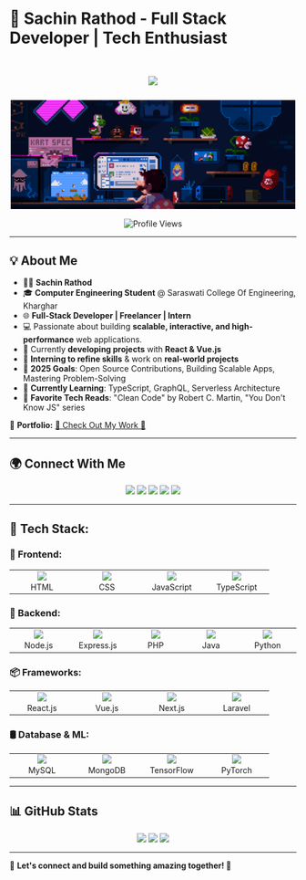 # 🚀 Sachin Rathod - Full Stack Developer | Tech Enthusiast

<h1 align="center">
    <img src="https://readme-typing-svg.herokuapp.com/?font=Righteous&size=35&center=true&vCenter=true&width=600&height=70&color=F4FF35&duration=4000&lines=Hi+There!+👋;I'm+Sachin+Rathod;Passionate+Software+Developer!;Full+Stack+Developer!;Tech+Blogger!;Open+Source+Contributor!" />
</h1>

<p align="center">
    <a href="https://github.com/FNICKE" target="_blank">
        <img src="https://github.com/swapnil2382/swapnil2382/blob/main/1_aniyNTcHORbvDiLGUzJSsQ.gif" alt="Click to visit FNICKE's GitHub" width="500">
    </a>
</p>

<p align="center">
    <img src="https://komarev.com/ghpvc/?username=fnicke&label=Profile%20views&color=0e75b6&style=flat" alt="Profile Views" />
</p>

---

## 💡 About Me

- 👨‍💻 **Sachin Rathod**  
- 🎓 **Computer Engineering Student** @ Saraswati College Of Engineering, Kharghar  
- 🌐 **Full-Stack Developer | Freelancer | Intern**  
- 💻 Passionate about building **scalable, interactive, and high-performance** web applications.  
- 🚀 Currently **developing projects** with **React & Vue.js**  
- 🔧 **Interning to refine skills** & work on **real-world projects**    
- 🎯 **2025 Goals**: Open Source Contributions, Building Scalable Apps, Mastering Problem-Solving  
- 🌱 **Currently Learning**: TypeScript, GraphQL, Serverless Architecture  
- 📖 **Favorite Tech Reads**: "Clean Code" by Robert C. Martin, "You Don't Know JS" series  

📏 **Portfolio:** [🚀 Check Out My Work 🚀](https://fnicke.github.io/My-Portfolio/?#)

---

## 🌍 Connect With Me

<p align="center">
    <a href="https://discord.gg/Fnicke" target="_blank"><img src="https://img.shields.io/badge/🔴_Discord-%237289DA.svg?logo=discord&logoColor=white"></a>
    <a href="https://www.facebook.com/p/Sachin-Rathod-100040887106473/" target="_blank"><img src="https://img.shields.io/badge/💙_Facebook-%231877F2.svg?logo=Facebook&logoColor=white"></a>
    <a href="https://www.instagram.com/insane_sachin_666/?hl=en" target="_blank"><img src="https://img.shields.io/badge/💎_Instagram-%23E4405F.svg?logo=Instagram&logoColor=white"></a>
    <a href="https://www.linkedin.com/in/sachin-rathod-469168310/" target="_blank"><img src="https://img.shields.io/badge/🌟_LinkedIn-%230077B5.svg?logo=linkedin&logoColor=white"></a>
    <a href="mailto:rathodsachin0766@gmail.com" target="_blank"><img src="https://img.shields.io/badge/📧_Email-D14836?logo=gmail&logoColor=white"></a>
</p>

---

## 🌟 Tech Stack:

### 🎨 Frontend:
<table align="center">
  <tr>
    <td align="center" width="100"><img src="https://skillicons.dev/icons?i=html" /><br>HTML</td>
    <td align="center" width="100"><img src="https://skillicons.dev/icons?i=css" /><br>CSS</td>
    <td align="center" width="100"><img src="https://skillicons.dev/icons?i=js" /><br>JavaScript</td>
    <td align="center" width="100"><img src="https://skillicons.dev/icons?i=ts" /><br>TypeScript</td>
  </tr>
</table>

### 🔧 Backend:
<table align="center">
  <tr>
    <td align="center" width="100"><img src="https://skillicons.dev/icons?i=nodejs" /><br>Node.js</td>
    <td align="center" width="100"><img src="https://skillicons.dev/icons?i=express" /><br>Express.js</td>
    <td align="center" width="100"><img src="https://skillicons.dev/icons?i=php" /><br>PHP</td>
    <td align="center" width="100"><img src="https://skillicons.dev/icons?i=java" /><br>Java</td>
    <td align="center" width="100"><img src="https://skillicons.dev/icons?i=python" /><br>Python</td>
  </tr>
</table>

### 📦 Frameworks:
<table align="center">
  <tr>
    <td align="center" width="100"><img src="https://skillicons.dev/icons?i=react" /><br>React.js</td>
    <td align="center" width="100"><img src="https://skillicons.dev/icons?i=vue" /><br>Vue.js</td>
    <td align="center" width="100"><img src="https://skillicons.dev/icons?i=nextjs" /><br>Next.js</td>
    <td align="center" width="100"><img src="https://skillicons.dev/icons?i=laravel" /><br>Laravel</td>
  </tr>
</table>

### 🛢 Database & ML:
<table align="center">
  <tr>
    <td align="center" width="100"><img src="https://skillicons.dev/icons?i=mysql" /><br>MySQL</td>
    <td align="center" width="100"><img src="https://skillicons.dev/icons?i=mongodb" /><br>MongoDB</td>
    <td align="center" width="100"><img src="https://skillicons.dev/icons?i=tensorflow" /><br>TensorFlow</td>
    <td align="center" width="100"><img src="https://skillicons.dev/icons?i=pytorch" /><br>PyTorch</td>
  </tr>
</table>

---

## 📊 GitHub Stats

<p align="center">
    <img src="https://github-readme-stats.vercel.app/api?username=FNICKE&theme=radical&hide_border=false&include_all_commits=true&count_private=true" />
    <img src="https://github-readme-streak-stats.herokuapp.com/?user=FNICKE&theme=radical&hide_border=false" />
    <img src="https://github-readme-stats.vercel.app/api/top-langs/?username=FNICKE&theme=radical&hide_border=false&include_all_commits=true&count_private=true&layout=compact" />
</p>

---

🌟 **Let's connect and build something amazing together! 🚀**


